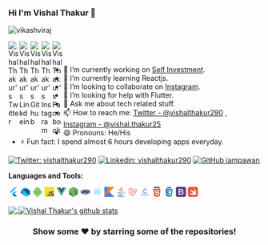 ### Hi I'm Vishal Thakur 👋

<!--
**VishalThakur290/vishalthakur290** is a ✨ _special_ ✨ repository because its `README.md` (this file) appears on your GitHub profile.

Here are some ideas to get you started:

- 🔭 I’m currently working on ...
- 🌱 I’m currently learning ...
- 👯 I’m looking to collaborate on ...
- 🤔 I’m looking for help with ...
- 💬 Ask me about ...
- 📫 How to reach me: ...
- 😄 Pronouns: ...
- ⚡ Fun fact: ...
-->


<p align="left"> <img src="https://komarev.com/ghpvc/?username=vikashviraj&label=Views&color=blue&style=plastic" alt="vikashviraj" /> </p>

<a href="https://twitter.com/vishalthakur290">
  <img align="left" alt="Vishal Thakur's Twitter" width="22px" src="https://cdn.jsdelivr.net/npm/simple-icons@v3/icons/twitter.svg" />
</a>
<a href="https://linkedin.com/in/vishalthakur290">
  <img align="left" alt="Vishal Thakur's Linkdein" width="22px" src="https://cdn.jsdelivr.net/npm/simple-icons@v3/icons/linkedin.svg" />
</a>
<a href="https://github.com/vishalthakur290">
  <img align="left" alt="Vishal Thakur's Github" width="22px" src="https://cdn.jsdelivr.net/npm/simple-icons@v3/icons/github.svg" />
</a>
<a href="https://instagram.com/vishal.thakur25/">
  <img align="left" alt="Vishal Thakur's Instagram" width="22px" src="https://cdn.jsdelivr.net/npm/simple-icons@v3/icons/instagram.svg" />
</a>
<a href="https://www.facebook.com/vishalthakur25/">
  <img align="left" alt="Vishal Thakur's Facebook" width="22px" src="https://cdn.jsdelivr.net/npm/simple-icons@v3/icons/facebook.svg" />
</a>

<br/>
<br/>



- 🔭 I’m currently working on [Self Investment](https://amarpali.co.in).
- 🌱 I’m currently learning Reactjs.
- 👯 I’m looking to collaborate on [Instagram](https://instagram.com/vishal.thakur25).
- 🤔 I’m looking for help with Flutter.
- 💬 Ask me about tech related stuff.
- 📫 How to reach me: [Twitter - @vishalthakur290](https://twitter.com/vishalthakur290) , [Instagram - @vishal.thakur25](https://instagram.com/vishal.thakur25)
- 😄 Pronouns: He/His
- ⚡ Fun fact: I spend almost 6 hours developing apps everyday.

[![Twitter: vishalthakur290](https://img.shields.io/twitter/follow/vishalthakur290?style=social)](https://twitter.com/vishalthakur290)
[![Linkedin: vishalthakur290](https://img.shields.io/badge/-vishalthakur290-blue?style=flat-square&logo=Linkedin&logoColor=white&link=https://www.linkedin.com/in/vishalthakur290/)](https://www.linkedin.com/in/vishalthakur290/)
[![GitHub iampawan](https://img.shields.io/github/followers/vishalthakur290?label=follow&style=social)](https://github.com/vishalthakur290)


**Languages and Tools:**  

<code><img height="20" src="https://raw.githubusercontent.com/github/explore/80688e429a7d4ef2fca1e82350fe8e3517d3494d/topics/flutter/flutter.png"></code>
<code><img height="20" src="https://raw.githubusercontent.com/github/explore/80688e429a7d4ef2fca1e82350fe8e3517d3494d/topics/dart/dart.png"></code>
<code><img height="20" src="https://raw.githubusercontent.com/github/explore/80688e429a7d4ef2fca1e82350fe8e3517d3494d/topics/android/android.png"></code>
<code><img height="20" src="https://raw.githubusercontent.com/github/explore/80688e429a7d4ef2fca1e82350fe8e3517d3494d/topics/javascript/javascript.png"></code>
<code><img height="20" src="https://raw.githubusercontent.com/github/explore/80688e429a7d4ef2fca1e82350fe8e3517d3494d/topics/vue/vue.png"></code>
<code><img height="20" src="https://raw.githubusercontent.com/github/explore/80688e429a7d4ef2fca1e82350fe8e3517d3494d/topics/nodejs/nodejs.png"></code>
<code><img height="20" src="https://raw.githubusercontent.com/github/explore/80688e429a7d4ef2fca1e82350fe8e3517d3494d/topics/php/php.png"></code>
<code><img height="20" src="https://raw.githubusercontent.com/github/explore/80688e429a7d4ef2fca1e82350fe8e3517d3494d/topics/react/react.png"></code>
<code><img height="20" src="https://raw.githubusercontent.com/github/explore/80688e429a7d4ef2fca1e82350fe8e3517d3494d/topics/kotlin/kotlin.png"></code>
<code><img height="20" src="https://raw.githubusercontent.com/github/explore/80688e429a7d4ef2fca1e82350fe8e3517d3494d/topics/java/java.png"></code>
<code><img height="20" src="https://raw.githubusercontent.com/github/explore/80688e429a7d4ef2fca1e82350fe8e3517d3494d/topics/laravel/laravel.png"></code>
<code><img height="20" src="https://raw.githubusercontent.com/github/explore/80688e429a7d4ef2fca1e82350fe8e3517d3494d/topics/c/c.png"></code>
<code><img height="20" src="https://raw.githubusercontent.com/github/explore/80688e429a7d4ef2fca1e82350fe8e3517d3494d/topics/html/html.png"></code>
<code><img height="20" src="https://raw.githubusercontent.com/github/explore/80688e429a7d4ef2fca1e82350fe8e3517d3494d/topics/css/css.png"></code>
<code><img height="20" src="https://raw.githubusercontent.com/github/explore/80688e429a7d4ef2fca1e82350fe8e3517d3494d/topics/bootstrap/bootstrap.png"></code>
<code><img height="20" src="https://raw.githubusercontent.com/github/explore/80688e429a7d4ef2fca1e82350fe8e3517d3494d/topics/swift/swift.png"></code>  

<a href="https://github.com/vishalthakur290">
  <img align="center" src="https://github-readme-stats.vercel.app/api/top-langs/?username=vishalthakur290&theme=dark&hide_langs_below=1" />
</a>
<a href="https://github.com/vishalthakur290">
 <img align="center" src="https://github-readme-stats.vercel.app/api?username=vishalthakur290&show_icons=true&theme=dark&line_height=27" alt="Vishal Thakur's github stats"/>
</a>

<div align="center">

### Show some ❤️ by starring some of the repositories!

</div>
